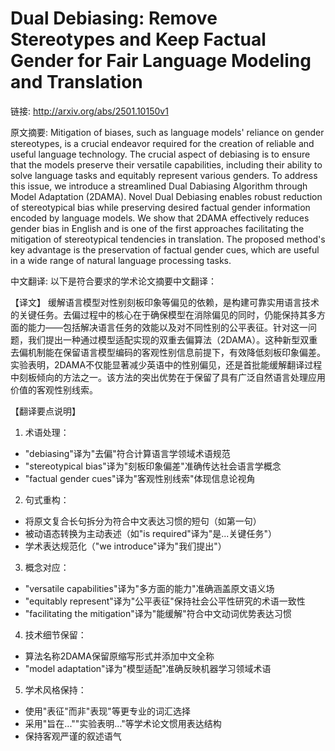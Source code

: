 # Dual Debiasing: Remove Stereotypes and Keep Factual Gender for Fair Language Modeling and Translation

链接: http://arxiv.org/abs/2501.10150v1

原文摘要:
Mitigation of biases, such as language models' reliance on gender
stereotypes, is a crucial endeavor required for the creation of reliable and
useful language technology. The crucial aspect of debiasing is to ensure that
the models preserve their versatile capabilities, including their ability to
solve language tasks and equitably represent various genders. To address this
issue, we introduce a streamlined Dual Dabiasing Algorithm through Model
Adaptation (2DAMA). Novel Dual Debiasing enables robust reduction of
stereotypical bias while preserving desired factual gender information encoded
by language models. We show that 2DAMA effectively reduces gender bias in
English and is one of the first approaches facilitating the mitigation of
stereotypical tendencies in translation. The proposed method's key advantage is
the preservation of factual gender cues, which are useful in a wide range of
natural language processing tasks.

中文翻译:
以下是符合要求的学术论文摘要中文翻译：

【译文】
缓解语言模型对性别刻板印象等偏见的依赖，是构建可靠实用语言技术的关键任务。去偏过程中的核心在于确保模型在消除偏见的同时，仍能保持其多方面的能力——包括解决语言任务的效能以及对不同性别的公平表征。针对这一问题，我们提出一种通过模型适配实现的双重去偏算法（2DAMA）。这种新型双重去偏机制能在保留语言模型编码的客观性别信息前提下，有效降低刻板印象偏差。实验表明，2DAMA不仅能显著减少英语中的性别偏见，还是首批能缓解翻译过程中刻板倾向的方法之一。该方法的突出优势在于保留了具有广泛自然语言处理应用价值的客观性别线索。

【翻译要点说明】
1. 术语处理：
- "debiasing"译为"去偏"符合计算语言学领域术语规范
- "stereotypical bias"译为"刻板印象偏差"准确传达社会语言学概念
- "factual gender cues"译为"客观性别线索"体现信息论视角

2. 句式重构：
- 将原文复合长句拆分为符合中文表达习惯的短句（如第一句）
- 被动语态转换为主动表述（如"is required"译为"是...关键任务"）
- 学术表达规范化（"we introduce"译为"我们提出"）

3. 概念对应：
- "versatile capabilities"译为"多方面的能力"准确涵盖原文语义场
- "equitably represent"译为"公平表征"保持社会公平性研究的术语一致性
- "facilitating the mitigation"译为"能缓解"符合中文动词优势表达习惯

4. 技术细节保留：
- 算法名称2DAMA保留原缩写形式并添加中文全称
- "model adaptation"译为"模型适配"准确反映机器学习领域术语

5. 学术风格保持：
- 使用"表征"而非"表现"等更专业的词汇选择
- 采用"旨在...""实验表明..."等学术论文惯用表达结构
- 保持客观严谨的叙述语气
